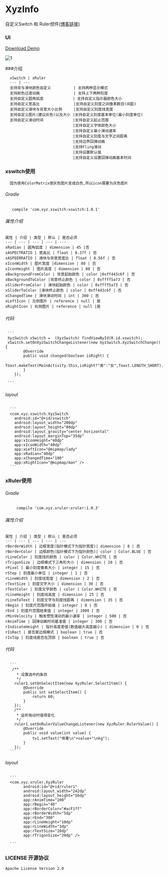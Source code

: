 # XyzInfo

  自定义Switch 和 Ruler控件[(博客链接)](https://zhangxuyang321.github.io)

### UI
   [Download Demo](https://github.com/zhangxuyang321/XyzInfo/blob/master/apk/demo.apk)
   
   ![1](https://github.com/zhangxuyang321/XyzInfo/blob/master/ui/2.gif)

###介绍

      xSwitch | xRuler
      --- | ---
      支持背与滑块颜色自定义          | 支持两种显示模式
      支持颜色过渡动画               | 支持上下两种刻度
      支持自定义圆角弧度             | 支持自定义指示器颜色大小
      支持自定义宽高比               |支持自定义刻度之间像素数目(间距)
      支持自定义滑块与背景大小比例     |支持自定义刻度线宽度
      支持自定义图片(建议灰色)以及大小 |支持自定义刻度基本单位(最小刻度单位)
      支持自定义滑动时间             |支持自定义起止范围
                                  |支持自定义字体颜色大小
                                  |支持自定义最小滑动速率
                                  |支持自定义刻度与文字之间距离
                                  |支持边界回弹动画
                                  |支持Fling滑动
                                  |支持设置默认值
                                  |支持自定义设置回弹动画基本时间
   
### xswitch使用

      因为使用ColorMatrix使灰色图片变成白色,所以icon需要为灰色图片

###### Gradle 

       compile 'com.xyz.xswitch:xswitch:1.0.1'
    
###### 属性介绍
    
    属性 | 介绍 | 类型 | 默认 | 是否必须
    --- | --- | --- | --- | ---
    xRadian | 圆角弧度 | dimension | 45 |否
    xASPECTRATIO | 宽高比 | float | 0.37f | 否
    xASPEERRATIO | 滑块与背景宽度比 | float | 0.56f | 否
    xIconWidth | 图片宽度 |dimension | 80 | 否
    xIconHeight | 图片高度 | dimension | 80 | 否
    xBackgroundFromColor | 背景起始颜色 | color |0xff443c6f | 否
    xBackgroundToColor |背景终止颜色 | color | 0xffff5a73 | 否
    xSliderFromColor | 滑块起始颜色 | color | 0xffff5a73 | 否
    xSliderToColor |滑块终止颜色 | color | 0xff443c6f | 否
    xChangedTime | 滑块滑动时间 | int | 300 | 否
    xLeftIcon | 左侧图片 | reference | null | 是
    xRightIcon | 右侧图片 | reference | null |是
    
###### 代码
      
     ```
     XyzSwitch xSwitch =  (XyzSwitch) findViewById(R.id.xswitch);
     xSwitch.setOnXyzSwitchChangeListener(new XyzSwitch.XyzSwitchChange() {
            @Override
            public void changed(boolean isRight) {
                Toast.makeText(MainActivity.this,isRight?"男":"女",Toast.LENGTH_SHORT).show();
            }
        });
     
     ```
    
###### layout

      ```
      <com.xyz.xswitch.XyzSwitch
        android:id="@+id/xswitch"
        android:layout_width="200dp"
        android:layout_height="80dp"
        android:layout_gravity="center_horizontal"
        android:layout_marginTop="35dp"
        app:xIconHeight="40dp"
        app:xIconWidth="40dp"
        app:xLeftIcon="@mipmap/lady"
        app:xRadian="40dp"
        app:xChangedTime="100"
        app:xRightIcon="@mipmap/man" />
      ```
      
### xRuler使用

###### Gradle   
            
         compile 'com.xyz.xruler:xruler:1.0.3' 

###### 属性介绍

    属性 | 介绍 | 类型 | 默认 | 是否必须
    --- | --- | --- | --- | ---
    rBorderWidth | 边框宽度(指针模式下为指针宽度)| dimension | 8 | 否
    rBorderColor | 边框颜色(指针模式下为指针颜色)| color | Color.BLUE | 否
    rLineColor | 刻度线的颜色 | color | Color.WHITE | 否
    rTrigonSize | 边框模式下三角形大小 | dimension | 20 | 否
    rPixel | 最小刻度像素大小 | integer | 15 | 否
    rStep | 刻度最小单位 | integer | 1 | 否
    rLineWidth | 刻度线宽度 | dimension | 2 | 否
    rTextSize | 刻度文字大小 | dimension | 30 | 否
    rTextColor | 刻度文字颜色 | color | Color.WHITE | 否
    rLineHeight | 刻度线高度 | dimension | 25 | 否
    rLineToText | 刻度文字与刻度线距离 | dimension | 35 | 否
    rBegin | 刻度尺范围开始值 | integer | 0 | 否
    rEnd | 刻度尺范围结束值 | integer | 1000 | 否
    rMinVelocity | 触发惯性滑动的最小速率 | integer | 500 | 否
    rAnimTime | 回弹动画时间基准值 | integer | 300 | 否
    rIndicateHeight | 指针高度差值(数值越大高度越小) | dimension | 0 | 否
    rIsRect | 是否是边框模式 | boolean | true | 否
    rIsTop | 刻度线是否在顶部 | boolean | true | 否
    
###### 代码

      ```
       /**
         * 设置选中的条目
         */
        ruler1.setOnSelectItem(new XyzRuler.SelectItem() {
            @Override
            public int setSelectItem() {
                return 60;
            }
        });
        /**
         * 监听拖动时值得变化
         */
        ruler1.setOnRulerValueChangeListener(new XyzRuler.RulerValue() {
            @Override
            public void value(int value) {
                tv1.setText("体重\n"+value+"\nkg");
            }
        });
      ```
   
###### layout

      ```
      <com.xyz.xruler.XyzRuler
            android:id="@+id/ruler1"
            android:layout_width="242dp"
            android:layout_height="56dp"
            app:rAnimTime="100"
            app:rBegin="40"
            app:rBorderColor="#acF1ff"
            app:rBorderWidth="5dp"
            app:rEnd="300"
            app:rLineHeight="10dp"
            app:rLineWidth="3dp"
            app:rTextSize="10dp"
            app:rTrigonSize="20dp" />
      
      ```
      
### LICENSE 开源协议

    Apache License Version 2.0
